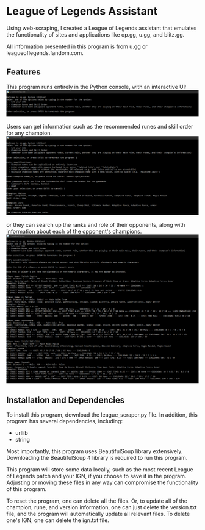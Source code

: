 # League of Legends Assistant
Using web-scraping, I created a League of Legends assistant that emulates the functionality of sites and applications like op.gg, u.gg, and blitz.gg.

All information presented in this program is from u.gg or leagueoflegends.fandom.com.

## Features
This program runs entirely in the Python console, with an interactive UI:
<img src = "Pics/pic0.png">

Users can get information such as the recommended runes and skill order for any champion,
<img src = "Pics/pic2.png">

or they can search up the ranks and role of their opponents, along with information about each of the opponent's champions.
<img src = "Pics/pic3.png">

## Installation and Dependencies
To install this program, download the league_scraper.py file.
In addition, this program has several dependencies, including:
* urllib
* string

Most importantly, this program uses BeautifulSoup library extensively. Downloading the BeautifulSoup 4 library is required to run this program.

This program will store some data locally, such as the most recent League of Legends patch and your IGN, if you choose to save it in the program. Adjusting or moving these files in any way can compromise the functionality of this program.

To reset the program, one can delete all the files. Or, to update all of the champion, rune, and version information, one can just delete the version.txt file, and the program will automatically update all relevant files. To delete one's IGN, one can delete the ign.txt file.

